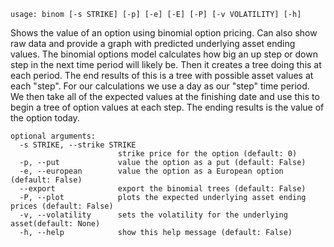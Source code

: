 ```
usage: binom [-s STRIKE] [-p] [-e] [-E] [-P] [-v VOLATILITY] [-h]
```

Shows the value of an option using binomial option pricing. Can also show raw data and provide a graph with predicted underlying asset ending values. The binomial options model calculates how big an up step or down step in the next time period will likely be. Then it creates a tree doing this at each period. The end results of this is a tree with possible asset values at each "step". For our calculations we use a day as our "step" time period. We then take all of the expected values at the finishing date and use this to begin a tree of option values at each step. The ending results is the value of the option today.

```
optional arguments:
  -s STRIKE, --strike STRIKE
                        strike price for the option (default: 0)
  -p, --put             value the option as a put (default: False)
  -e, --european        value the option as a European option (default: False)
  --export              export the binomial trees (default: False)
  -P, --plot            plots the expected underlying asset ending prices (default: False)
  -v, --volatility      sets the volatility for the underlying asset(default: None)
  -h, --help            show this help message (default: False)
```
